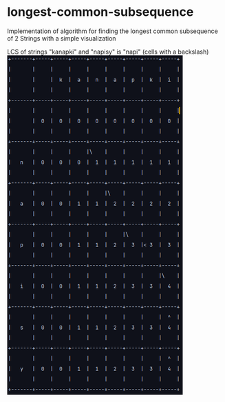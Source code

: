 # longest-common-subsequence
Implementation of algorithm for finding the longest common subsequence
of 2 Strings with a simple visualization

LCS of strings "kanapki" and "napisy" is "napi" (cells with a backslash)
<img src ="https://github.com/Javelel/longest-common-subsequence/blob/main/img/example.png"/>
